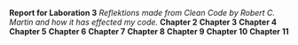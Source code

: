 **Report for Laboration 3**
*Reflektions made from Clean Code by Robert C. Martin and how it has effected my code.*
**Chapter 2**
**Chapter 3**
**Chapter 4**
**Chapter 5**
**Chapter 6**
**Chapter 7**
**Chapter 8**
**Chapter 9**
**Chapter 10**
**Chapter 11**